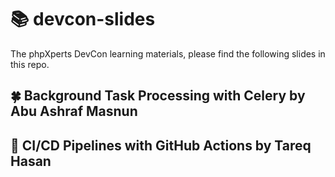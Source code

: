 # 📚 devcon-slides
The phpXperts DevCon learning materials, please find the following slides in this repo.

## 🍀 Background Task Processing with Celery by Abu Ashraf Masnun

## 🚀 CI/CD Pipelines with GitHub Actions by Tareq Hasan
